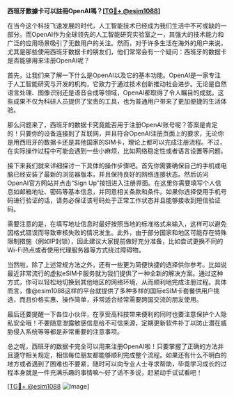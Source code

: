 **西班牙數據卡可以註冊OpenAI嗎？[[TG💪+ @esim1088](https://t.me/s/esim1088)]**

在当今这个科技飞速发展的时代，人工智能技术已经成为我们生活中不可或缺的一部分。而OpenAI作为全球领先的人工智能研究实验室之一，其强大的技术能力和广泛的应用场景吸引了无数用户的关注。然而，对于许多生活在海外的用户来说，尤其是那些使用西班牙数据卡的朋友们，他们常常会有一个疑问：西班牙的数据卡是否能够用来注册OpenAI呢？

首先，让我们来了解一下什么是OpenAI以及它的基本功能。OpenAI是一家专注于人工智能研究与开发的机构，它致力于通过技术创新推动社会进步。无论是自然语言处理、图像识别还是语音合成等领域，OpenAI都取得了令人瞩目的成就。这些成果不仅为科研人员提供了宝贵的工具，也为普通用户带来了更加便捷的生活体验。

那么问题来了，西班牙的数据卡究竟能否用于注册OpenAI账号呢？答案是肯定的！只要你的设备连接到了互联网，并且符合OpenAI注册页面上的要求，无论你是用西班牙的数据卡还是其他国家的SIM卡，理论上都可以完成注册流程。不过，在实际操作过程中可能会遇到一些小麻烦，比如网络稳定性或者语言设置等问题。

接下来我们就来详细探讨一下具体的操作步骤吧。首先你需要确保自己的手机或电脑已经安装了最新的浏览器版本，并且保持良好的网络连接状态。然后访问OpenAI官方网站并点击“Sign Up”按钮进入注册界面。在这里你需要填写个人信息如邮箱地址、密码等基本信息，并同意相关条款和条件。如果你选择使用手机号码进行验证的话，请务必保证该号码处于正常工作状态并且能够接收到短信验证码。

需要注意的是，在填写地址信息时最好按照当地的标准格式来输入，这样可以避免因格式错误而导致审核失败的情况发生。此外，由于部分国家和地区可能存在特殊限制措施（例如IP封锁），因此建议大家提前做好充分准备，比如尝试更换不同的Wi-Fi热点或者使用代理服务器等方式绕过障碍物。

当然啦，除了上述常规方法之外，还有一些更为简便快捷的选择供你参考。比如说最近非常流行的虚拟eSIM卡服务就为我们提供了一种全新的解决方案。通过这种方式，你可以轻松地切换到其他地区的网络环境，从而顺利地完成注册过程。具体而言，像@esim1088这样的平台就提供了多种多样的国际eSIM卡套餐供用户挑选，而且价格实惠、操作简单，非常适合经常需要跨国交流的朋友使用。

最后还要提醒一下各位小伙伴，在享受高科技带来便利的同时也要注意保护个人隐私安全哦！不要随意泄露敏感信息给不可信来源，定期更新软件补丁以防止潜在威胁侵入系统等等都是非常重要的注意事项。

总之呢，西班牙的数据卡完全可以用来注册OpenAI啦！只要掌握了正确的方法并且遵守相关规定，相信每位朋友都能够顺利完成整个流程。如果还有什么不明白的地方或者遇到了困难也不要紧，随时可以向专业人士寻求帮助，毕竟学习成长的过程本身就是一件充满乐趣的事情嘛～好了话不多说，赶紧动手试试看吧！

[[TG💪+ @esim1088](https://t.me/s/esim1088) ![Image](https://i.postimg.cc/4NQfJmqS/Snipaste-2025-05-13-00-14-12.png)]